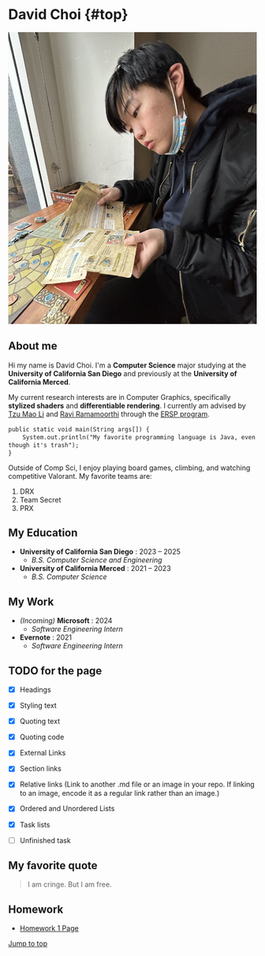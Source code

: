 # David Choi {#top}
![David Choi Profile Photo](profile.jpg)

## About me
Hi my name is David Choi. I'm a **Computer Science** major studying at the **University of California San Diego** and previously at the **University of California Merced**.

My current research interests are in Computer Graphics, specifically **stylized shaders** and **differentiable rendering**. I currently am advised by [Tzu Mao Li](https://cseweb.ucsd.edu/~tzli/) and [Ravi Ramamoorthi](https://cseweb.ucsd.edu/~ravir/) through the [ERSP program](https://sites.google.com/ucsd.edu/ersp/home). 

```
public static void main(String args[]) {
    System.out.println("My favorite programming language is Java, even though it's trash");
}
```

Outside of Comp Sci, I enjoy playing board games, climbing, and watching competitive Valorant.  My favorite teams are:
1. DRX
2. Team Secret
3. PRX

## My Education
- **University of California San Diego** : 2023 – 2025
  - *B.S. Computer Science and Engineering*
- **University of California Merced** : 2021 – 2023
  - *B.S. Computer Science*

## My Work
- *(Incoming)* **Microsoft** : 2024
  - *Software Engineering Intern*
- **Evernote** : 2021
  - *Software Engineering Intern*

## TODO for the page

- [x] Headings
- [x] Styling text
- [x] Quoting text
- [x] Quoting code
- [x] External Links
- [x] Section links
- [x] Relative links (Link to another .md file or an image in your repo. If linking to an image, encode it as a regular link rather than an image.)
- [x] Ordered and Unordered Lists
- [x] Task lists
- [ ] Unfinished task


## My favorite quote
>I am cringe. But I am free.

## Homework
- [Homework 1 Page](hw1.md)

[Jump to top](#top)